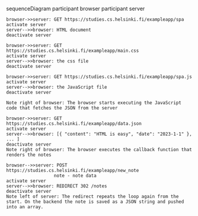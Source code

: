 sequenceDiagram
participant browser
participant server

    browser->>server: GET https://studies.cs.helsinki.fi/exampleapp/spa
    activate server
    server-->>browser: HTML document
    deactivate server

    browser->>server: GET https://studies.cs.helsinki.fi/exampleapp/main.css
    activate server
    server-->>browser: the css file
    deactivate server

    browser->>server: GET https://studies.cs.helsinki.fi/exampleapp/spa.js
    activate server
    server-->>browser: the JavaScript file
    deactivate server

    Note right of browser: The browser starts executing the JavaScript code that fetches the JSON from the server

    browser->>server: GET https://studies.cs.helsinki.fi/exampleapp/data.json
    activate server
    server-->>browser: [{ "content": "HTML is easy", "date": "2023-1-1" }, ... ]
    deactivate server
    Note right of browser: The browser executes the callback function that renders the notes

    browser-->>server: POST https://studies.cs.helsinki.fi/exampleapp/new_note
                      note - note data
    activate server
    server-->>browser: REDIRECT 302 /notes
    deactivate server
    Note left of server: The redirect repeats the loop again from the start. On the backend the note is saved as a JSON string and pushed into an array.
